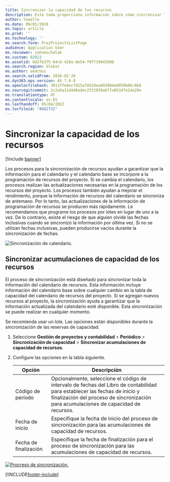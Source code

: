 ```yaml
---
title: Sincronizar la capacidad de los recursos
description: Este tema proporciona información sobre cómo sincronizar la capacidad de un recurso entre calendarios y proyectos.
author: Yowelle
ms.date: 09/01/2020
ms.topic: article
ms.prod: ''
ms.technology: ''
ms.search.form: ProjProjectsListPage
audience: Application User
ms.reviewer: johnmichalak
ms.custom: 82022
ms.assetid: bd2fb375-84c6-428a-8e54-f0f719045898
ms.search.region: Global
ms.author: andchoi
ms.search.validFrom: 2016-02-28
ms.dyn365.ops.version: AX 7.0.0
ms.openlocfilehash: 3911ffe9ecfd15a7852dea893084e0059b06c9b8
ms.sourcegitcommit: 2c2a5a11d446adec2f21030ab77a053d7e2da28e
ms.translationtype: HT
ms.contentlocale: es-ES
ms.lasthandoff: 05/04/2022
ms.locfileid: "8682732"
---
```

# <a name="synchronize-resource-capacity"></a>Sincronizar la capacidad de los recursos

[!include [banner](../includes/banner.md)]

Los procesos para la sincronización de recursos ayudan a garantizar que la información para el calendario y el calendario base se incorpore a la programación de recursos del proyecto. Si se cambia el calendario, los procesos realizan las actualizaciones necesarias en la programación de los recursos del proyecto. Los procesos también ayudan a mejorar el rendimiento, porque la información de recursos del calendario se sincroniza de antemano. Por lo tanto, las actualizaciones de la información de programación de recursos se producen más rápidamente. Le recomendamos que programe los procesos por lotes en lugar de uno a la vez. De lo contrario, existe el riesgo de que alguien olvide las fechas inclusivas cuando se sincronizó la información por última vez. Si no se utilizan fechas inclusivas, pueden producirse vacíos durante la sincronización de fechas.

![Sincronización de calendario.](./media/projectresourcing04-1024x471.jpg)

## <a name="synchronize-resource-capacity-roll-ups"></a>Sincronizar acumulaciones de capacidad de los recursos

El proceso de sincronización está diseñado para sincronizar toda la información del calendario de recursos. Esta información incluye información del calendario base sobre cualquier cambio en la tabla de capacidad del calendario de recursos del proyecto. Si se agregan nuevos recursos al proyecto, la sincronización ayuda a garantizar que la información actualizada del calendario esté disponible. Esta sincronización se puede realizar en cualquier momento.

Se recomienda usar un lote. Las opciones están disponibles durante la sincronización de las reservas de capacidad.

1. Seleccione **Gestión de proyectos y contabilidad** &gt; **Periódico** &gt; **Sincronización de capacidad** &gt; **Sincronizar acumulaciones de capacidad de recursos**.
2. Configure las opciones en la tabla siguiente.

    | Opción      | Descripción |
    |-------------|-------------|
    | Código de período | Opcionalmente, seleccione el código de intervalo de fechas del Libro de contabilidad para establecer las fechas de inicio y finalización del proceso de sincronización para acumulaciones de capacidad de recursos. |
    | Fecha de inicio  | Especifique la fecha de inicio del proceso de sincronización para las acumulaciones de capacidad de recursos. |
    | Fecha de finalización    | Especifique la fecha de finalización para el proceso de sincronización para las acumulaciones de capacidad de recursos. |

[![Procreso de sincronización.](./media/projectresourcing09.jpg)](./media/projectresourcing09.jpg)


[!INCLUDE[footer-include](../includes/footer-banner.md)]